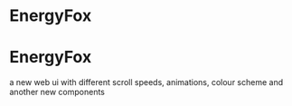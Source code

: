# EnergyFox
# EnergyFox

a new web ui with different scroll speeds, animations, colour scheme and another new components
